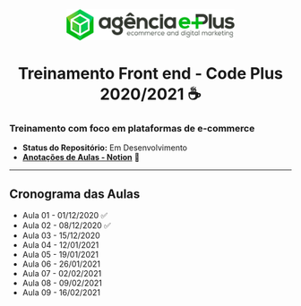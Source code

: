 <div align='center'>
  <img
    src="./assets/agencia-eplus-n-logo.png"
    alt="code_plus"
    width="300px"
  />
</div>

<h1 align="center">
    Treinamento Front end - Code Plus 2020/2021 ☕
</h1>

### Treinamento com foco em plataformas de e-commerce 

- **Status do Repositório:** Em Desenvolvimento
- **[Anotações de Aulas - Notion](https://www.notion.so/lucas0019/Notas-de-Aulas-ba8d1147876342ecbb4c122785df88fe)** 📕

---

## Cronograma das Aulas

- Aula 01 - 01/12/2020 ✅
- Aula 02 - 08/12/2020 ✅
- Aula 03 - 15/12/2020
- Aula 04 - 12/01/2021
- Aula 05 - 19/01/2021
- Aula 06 - 26/01/2021
- Aula 07 - 02/02/2021
- Aula 08 - 09/02/2021
- Aula 09 - 16/02/2021
